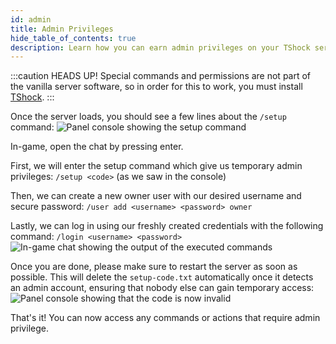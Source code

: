 ```yaml
---
id: admin
title: Admin Privileges
hide_table_of_contents: true
description: Learn how you can earn admin privileges on your TShock server!
---
```


:::caution HEADS UP!
Special commands and permissions are not part of the vanilla server software, so in order for this to work, you must
install [TShock](overview.md).
:::

Once the server loads, you should see a few lines about the `/setup` command:
![Panel console showing the setup command](/games/terraria/tshock/admin/console.png)

In-game, open the chat by pressing enter. 

First, we will enter the setup command which give us temporary admin privileges: `/setup <code>` (as we saw in the console)

Then, we can create a new owner user with our desired username and secure password: `/user add <username> <password> owner`

Lastly, we can log in using our freshly created credentials with the following command: `/login <username> <password>`
![In-game chat showing the output of the executed commands](/games/terraria/tshock/admin/chat.png)

Once you are done, please make sure to restart the server as soon as possible. This will delete the `setup-code.txt`
automatically once it detects an admin account, ensuring that nobody else can gain temporary access:
![Panel console showing that the code is now invalid](/games/terraria/tshock/admin/deleted.png)

That's it! You can now access any commands or actions that require admin privilege.
